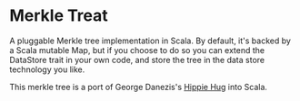 Merkle Treat
============

A pluggable Merkle tree implementation in Scala. By default, it's backed by a 
Scala mutable Map, but if you choose to do so you can extend the 
DataStore trait in your own code, and store the tree in the 
data store technology you like.

This merkle tree is a port of George Danezis's [Hippie Hug](http://hippiehug.readthedocs.io/en/latest/)
into Scala.